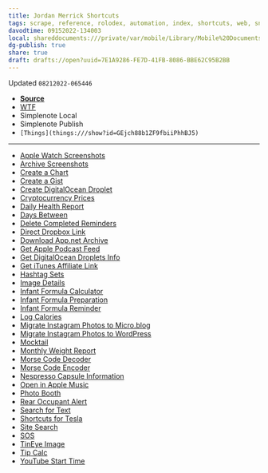 ```yaml
---
title: Jordan Merrick Shortcuts
tags: scrape, reference, rolodex, automation, index, shortcuts, web, snippet
davodtime: 09152022-134003
local: shareddocuments:///private/var/mobile/Library/Mobile%20Documents/iCloud~md~obsidian/Documents/OBSHIDDIAN/drafts/7E1A9286-FE7D-41FB-8086-BBE62C95B2BB.md
dg-publish: true
share: true
draft: drafts://open?uuid=7E1A9286-FE7D-41FB-8086-BBE62C95B2BB
---
```

Updated `08212022-065446`

- [**Source**](https://jordanmerrick.com/shortcuts/)
- [WTF](https://davidblue.wtf/drafts/7E1A9286-FE7D-41FB-8086-BBE62C95B2BB.html)
- Simplenote Local
- Simplenote Publish
- `[Things](things:///show?id=GEjch88b1ZF9fbiiPhhBJ5)`

---

- [Apple Watch Screenshots](https://jordanmerrick.com/shortcuts/apple-watch-screenshots/)
- [Archive Screenshots](https://jordanmerrick.com/shortcuts/archive-screenshots/)
- [Create a Chart](https://jordanmerrick.com/shortcuts/create-a-chart/)
- [Create a Gist](https://jordanmerrick.com/shortcuts/create-a-gist/)
- [Create DigitalOcean Droplet](https://jordanmerrick.com/shortcuts/create-digitalocean-droplet/)
- [Cryptocurrency Prices](https://jordanmerrick.com/shortcuts/cryptocurrency-prices/)
- [Daily Health Report](https://jordanmerrick.com/shortcuts/daily-health-report/)
- [Days Between](https://jordanmerrick.com/shortcuts/days-between/)
- [Delete Completed Reminders](https://jordanmerrick.com/shortcuts/delete-completed-reminders/)
- [Direct Dropbox Link](https://jordanmerrick.com/shortcuts/direct-dropbox-link/)
- [Download App.net Archive](https://jordanmerrick.com/shortcuts/download-app-net-archive/)
- [Get Apple Podcast Feed](https://jordanmerrick.com/shortcuts/get-apple-podcast-feed/)
- [Get DigitalOcean Droplets Info](https://jordanmerrick.com/shortcuts/get-digitalocean-droplets-info/)
- [Get iTunes Affiliate Link](https://jordanmerrick.com/shortcuts/get-itunes-affiliate-link/)
- [Hashtag Sets](https://jordanmerrick.com/shortcuts/hashtag-sets/)
- [Image Details](https://jordanmerrick.com/shortcuts/image-details/)
- [Infant Formula Calculator](https://jordanmerrick.com/shortcuts/infant-formula-calculator/)
- [Infant Formula Preparation](https://jordanmerrick.com/shortcuts/infant-formula-preparation/)
- [Infant Formula Reminder](https://jordanmerrick.com/shortcuts/infant-formula-reminder/)
- [Log Calories](https://jordanmerrick.com/shortcuts/log-calories/)
- [Migrate Instagram Photos to Micro.blog](https://jordanmerrick.com/shortcuts/instagram-to-microblog/)
- [Migrate Instagram Photos to WordPress](https://jordanmerrick.com/shortcuts/instagram-to-wordpress/)
- [Mocktail](https://jordanmerrick.com/shortcuts/mocktail/)
- [Monthly Weight Report](https://jordanmerrick.com/shortcuts/monthly-weight-report-2/)
- [Morse Code Decoder](https://jordanmerrick.com/shortcuts/morse-code-decoder/)
- [Morse Code Encoder](https://jordanmerrick.com/shortcuts/morse-code-encoder/)
- [Nespresso Capsule Information](https://jordanmerrick.com/shortcuts/nespresso-capsule-information/)
- [Open in Apple Music](https://jordanmerrick.com/shortcuts/open-in-apple-music/)
- [Photo Booth](https://jordanmerrick.com/shortcuts/photo-booth/)
- [Rear Occupant Alert](https://jordanmerrick.com/shortcuts/rear-occupant-alert/)
- [Search for Text](https://jordanmerrick.com/shortcuts/search-for-text/)
- [Shortcuts for Tesla](https://jordanmerrick.com/shortcuts/shortcuts-for-tesla/)
- [Site Search](https://jordanmerrick.com/shortcuts/site-search/)
- [SOS](https://jordanmerrick.com/shortcuts/sos/)
- [TinEye Image](https://jordanmerrick.com/shortcuts/tineye-image/)
- [Tip Calc](https://jordanmerrick.com/shortcuts/tip-calc/)
- [YouTube Start Time](https://jordanmerrick.com/shortcuts/youtube-start-time/)